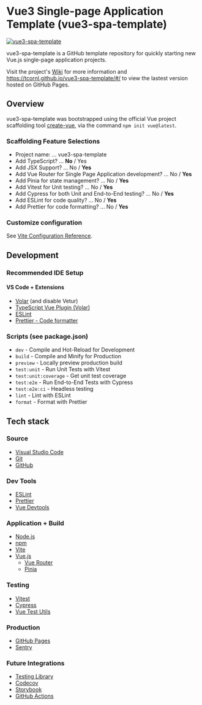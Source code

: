 # Vue3 Single-page Application Template (vue3-spa-template)
[![vue3-spa-template](https://img.shields.io/endpoint?url=https://dashboard.cypress.io/badge/simple/zco2wv/master&style=flat&logo=cypress)](https://dashboard.cypress.io/projects/zco2wv/runs)

vue3-spa-template is a GitHub template repository for quickly starting new Vue.js single-page application projects.

Visit the project's [Wiki](https://github.com/tcornl/vue3-spa-template/wiki) for more information and https://tcornl.github.io/vue3-spa-template/#/ to view the lastest version hosted on GitHub Pages.

## Overview
vue3-spa-template was bootstrapped using the official Vue project scaffolding tool [create-vue](https://github.com/vuejs/create-vue), via the command `npm init vue@latest`.

### Scaffolding Feature Selections
* Project name: ... vue3-spa-template
* Add TypeScript? ... **No** / Yes
* Add JSX Support? ... No / **Yes**
* Add Vue Router for Single Page Application development? ... No / **Yes**
* Add Pinia for state management? ... No / **Yes**
* Add Vitest for Unit testing? ... No / **Yes**
* Add Cypress for both Unit and End-to-End testing? ... No / **Yes**
* Add ESLint for code quality? ... No / **Yes**
* Add Prettier for code formatting? ... No / **Yes**

### Customize configuration
See [Vite Configuration Reference](https://vitejs.dev/config/).

<!-- ## Getting started -->

## Development
### Recommended IDE Setup
#### VS Code + Extensions
* [Volar](https://marketplace.visualstudio.com/items?itemName=johnsoncodehk.volar) (and disable Vetur)
* [TypeScript Vue Plugin (Volar)](https://marketplace.visualstudio.com/items?itemName=johnsoncodehk.vscode-typescript-vue-plugin)
* [ESLint](https://marketplace.visualstudio.com/items?itemName=dbaeumer.vscode-eslint)
* [Prettier - Code formatter](https://marketplace.visualstudio.com/items?itemName=esbenp.prettier-vscode)

### Scripts (see package.json)
* `dev` - Compile and Hot-Reload for Development
* `build` - Compile and Minify for Production
* `preview` - Locally preview production build
* `test:unit` - Run Unit Tests with Vitest
* `test:unit:coverage` - Get unit test coverage
* `test:e2e` - Run End-to-End Tests with Cypress
* `test:e2e:ci` - Headless testing
* `lint` - Lint with ESLint
* `format` - Format with Prettier

## Tech stack
### Source
* [Visual Studio Code](https://code.visualstudio.com/)
* [Git](https://git-scm.com/)
* [GitHub](https://github.com/)
### Dev Tools
* [ESLint](https://eslint.org/)
* [Prettier](https://prettier.io/)
* [Vue Devtools](https://devtools.vuejs.org/)
### Application + Build
* [Node.js](https://nodejs.org/en/)
* [npm](https://www.npmjs.com/)
* [Vite](https://vitejs.dev/)
* [Vue.js](https://vuejs.org/)
  * [Vue Router](https://router.vuejs.org/)
  * [Pinia](https://pinia.vuejs.org/)
### Testing
* [Vitest](https://vitest.dev/)
* [Cypress](https://www.cypress.io/)
* [Vue Test Utils](https://test-utils.vuejs.org/)
### Production
* [GitHub Pages](https://pages.github.com/)
* [Sentry](https://sentry.io/welcome/)
### Future Integrations
* [Testing Library](https://testing-library.com/)
* [Codecov](https://about.codecov.io/)
* [Storybook](https://storybook.js.org/)
* [GitHub Actions](https://github.com/features/actions)
